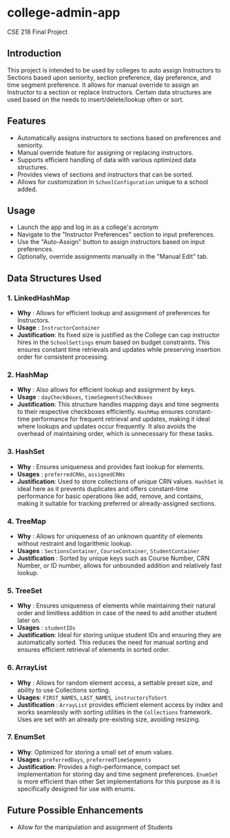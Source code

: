 # college-admin-app
CSE 218 Final Project

## Introduction
This project is intended to be used by colleges to auto assign Instructors to Sections based upon seniority, section preference, day preference, and time segment preference. It allows for manual override to assign an Instructor to a section or replace Instructors. Certain data structures are used based on the needs to insert/delete/lookup often or sort.

## Features
- Automatically assigns instructors to sections based on preferences and seniority.
- Manual override feature for assigning or replacing instructors.
- Supports efficient handling of data with various optimized data structures.
- Provides views of sections and instructors that can be sorted.
- Allows for customization in `SchoolConfiguration` unique to a school added.


## Usage
- Launch the app and log in as a college's acronym
- Navigate to the "Instructor Preferences" section to input preferences.
- Use the "Auto-Assign" button to assign instructors based on input preferences.
- Optionally, override assignments manually in the "Manual Edit" tab.
## Data Structures Used

### 1. **LinkedHashMap**
- **Why** : Allows for efficient lookup and assignment of preferences for Instructors.
- **Usage** : `InstructorContainer`
- **Justification**: Its fixed size is justified as the College can cap instructor hires in the `SchoolSettings` enum based on budget constraints. This ensures constant time retrievals and updates while preserving insertion order for consistent processing.

### 2. **HashMap**
- **Why** : Also allows for efficient lookup and assignment by keys.
- **Usage** : `dayCheckBoxes`, `timeSegmentsCheckBoxes`
- **Justification**: This structure handles mapping days and time segments to their respective checkboxes efficiently. `HashMap` ensures constant-time performance for frequent retrieval and updates, making it ideal where lookups and updates occur frequently. It also avoids the overhead of maintaining order, which is unnecessary for these tasks.

### 3. **HashSet**
- **Why** : Ensures uniqueness and provides fast lookup for elements.
- **Usages** : `preferredCRNs`, `assignedCRNs` 
- **Justification**: Used to store collections of unique CRN values. `HashSet` is ideal here as it prevents duplicates and offers constant-time performance for basic operations like add, remove, and contains, making it suitable for tracking preferred or already-assigned sections.

### 4. **TreeMap**
- **Why** : Allows for uniqueness of an unknown quantity of elements without restraint and logarithmic lookup.
- **Usages** : `SectionsContainer`, `CourseContainer`, `StudentContainer`
- **Justification** : Sorted by unique keys such as Course Number, CRN Number, or ID number, allows for unbounded addition and relatively fast lookup. 

### 5. **TreeSet**
- **Why** : Ensures uniqueness of elements while maintaining their natural order and limitless addition in case of the need to add another student later on.
- **Usages** : `studentIDs`
- **Justification**: Ideal for storing unique student IDs and ensuring they are automatically sorted. This reduces the need for manual sorting and ensures efficient retrieval of elements in sorted order.

### 6. **ArrayList**
- **Why** : Allows for random element access, a settable preset size, and ability to use Collections sorting.
- **Usages**: `FIRST_NAMES`, `LAST_NAMES`, `instructorsToSort`
- **Justification** : `ArrayList` provides efficient element access by index and works seamlessly with sorting utilities in the `Collections` framework. Uses are set with an already pre-existing size, avoiding resizing.

### 7. **EnumSet**
- **Why**: Optimized for storing a small set of enum values.
- **Usages**: `preferredDays`, `preferredTimeSegments`
- **Justification**: Provides a high-performance, compact set implementation for storing day and time segment preferences. `EnumSet` is more efficient than other Set implementations for this purpose as it is specifically designed for use with enums.

## Future Possible Enhancements
- Allow for the manipulation and assignment of Students